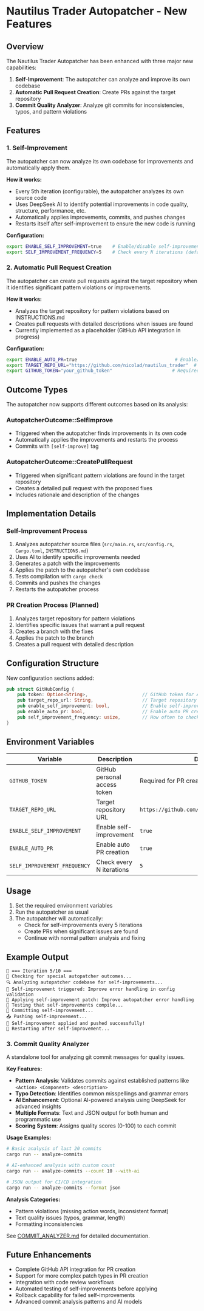 # Nautilus Trader Autopatcher - New Features

## Overview

The Nautilus Trader Autopatcher has been enhanced with three major new capabilities:

1. **Self-Improvement**: The autopatcher can analyze and improve its own codebase
2. **Automatic Pull Request Creation**: Create PRs against the target repository
3. **Commit Quality Analyzer**: Analyze git commits for inconsistencies, typos, and pattern violations

## Features

### 1. Self-Improvement

The autopatcher can now analyze its own codebase for improvements and automatically apply them.

**How it works:**

- Every 5th iteration (configurable), the autopatcher analyzes its own source code
- Uses DeepSeek AI to identify potential improvements in code quality, structure, performance, etc.
- Automatically applies improvements, commits, and pushes changes
- Restarts itself after self-improvement to ensure the new code is running

**Configuration:**

```bash
export ENABLE_SELF_IMPROVEMENT=true    # Enable/disable self-improvement (default: true)
export SELF_IMPROVEMENT_FREQUENCY=5    # Check every N iterations (default: 5)
```

### 2. Automatic Pull Request Creation

The autopatcher can create pull requests against the target repository when it identifies significant pattern violations or improvements.

**How it works:**

- Analyzes the target repository for pattern violations based on INSTRUCTIONS.md
- Creates pull requests with detailed descriptions when issues are found
- Currently implemented as a placeholder (GitHub API integration in progress)

**Configuration:**

```bash
export ENABLE_AUTO_PR=true                                    # Enable/disable auto PR creation (default: true)
export TARGET_REPO_URL="https://github.com/nicolad/nautilus_trader"  # Target repository (default)
export GITHUB_TOKEN="your_github_token"                      # Required for PR creation
```

## Outcome Types

The autopatcher now supports different outcomes based on its analysis:

### AutopatcherOutcome::SelfImprove

- Triggered when the autopatcher finds improvements in its own code
- Automatically applies the improvements and restarts the process
- Commits with `[self-improve]` tag

### AutopatcherOutcome::CreatePullRequest  

- Triggered when significant pattern violations are found in the target repository
- Creates a detailed pull request with the proposed fixes
- Includes rationale and description of the changes

## Implementation Details

### Self-Improvement Process

1. Analyzes autopatcher source files (`src/main.rs`, `src/config.rs`, `Cargo.toml`, `INSTRUCTIONS.md`)
2. Uses AI to identify specific improvements needed
3. Generates a patch with the improvements
4. Applies the patch to the autopatcher's own codebase
5. Tests compilation with `cargo check`
6. Commits and pushes the changes
7. Restarts the autopatcher process

### PR Creation Process (Planned)

1. Analyzes target repository for pattern violations
2. Identifies specific issues that warrant a pull request
3. Creates a branch with the fixes
4. Applies the patch to the branch
5. Creates a pull request with detailed description

## Configuration Structure

New configuration sections added:

```rust
pub struct GitHubConfig {
    pub token: Option<String>,                    // GitHub token for API access
    pub target_repo_url: String,                  // Target repository URL
    pub enable_self_improvement: bool,            // Enable self-improvement
    pub enable_auto_pr: bool,                     // Enable auto PR creation
    pub self_improvement_frequency: usize,        // How often to check for self-improvements
}
```

## Environment Variables

| Variable | Description | Default |
|----------|-------------|---------|
| `GITHUB_TOKEN` | GitHub personal access token | Required for PR creation |
| `TARGET_REPO_URL` | Target repository URL | `https://github.com/nicolad/nautilus_trader` |
| `ENABLE_SELF_IMPROVEMENT` | Enable self-improvement | `true` |
| `ENABLE_AUTO_PR` | Enable auto PR creation | `true` |
| `SELF_IMPROVEMENT_FREQUENCY` | Check every N iterations | `5` |

## Usage

1. Set the required environment variables
2. Run the autopatcher as usual
3. The autopatcher will automatically:
   - Check for self-improvements every 5 iterations
   - Create PRs when significant issues are found
   - Continue with normal pattern analysis and fixing

## Example Output

```
🔄 === Iteration 5/10 ===
🎯 Checking for special autopatcher outcomes...
🔍 Analyzing autopatcher codebase for self-improvements...
🔧 Self-improvement triggered: Improve error handling in config validation
🔄 Applying self-improvement patch: Improve autopatcher error handling
🧪 Testing that self-improvements compile...
📝 Committing self-improvement...
📤 Pushing self-improvement...
🎉 Self-improvement applied and pushed successfully!
🔄 Restarting after self-improvement...
```

### 3. Commit Quality Analyzer

A standalone tool for analyzing git commit messages for quality issues.

**Key Features:**

- **Pattern Analysis**: Validates commits against established patterns like `<Action> <Component> <description>`
- **Typo Detection**: Identifies common misspellings and grammar errors
- **AI Enhancement**: Optional AI-powered analysis using DeepSeek for advanced insights
- **Multiple Formats**: Text and JSON output for both human and programmatic use
- **Scoring System**: Assigns quality scores (0-100) to each commit

**Usage Examples:**

```bash
# Basic analysis of last 20 commits
cargo run -- analyze-commits

# AI-enhanced analysis with custom count
cargo run -- analyze-commits --count 10 --with-ai

# JSON output for CI/CD integration
cargo run -- analyze-commits --format json
```

**Analysis Categories:**

- Pattern violations (missing action words, inconsistent format)
- Text quality issues (typos, grammar, length)
- Formatting inconsistencies

See [COMMIT_ANALYZER.md](COMMIT_ANALYZER.md) for detailed documentation.

## Future Enhancements

- Complete GitHub API integration for PR creation
- Support for more complex patch types in PR creation
- Integration with code review workflows
- Automated testing of self-improvements before applying
- Rollback capability for failed self-improvements
- Advanced commit analysis patterns and AI models
